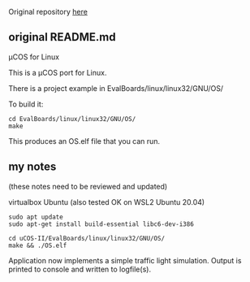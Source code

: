 Original repository [here](https://github.com/jcdubois/uCOS-II)

## original README.md ##

µCOS for Linux

This is a µCOS port for Linux.

There is a project example in EvalBoards/linux/linux32/GNU/OS/

To build it:

	cd EvalBoards/linux/linux32/GNU/OS/
	make

This produces an OS.elf file that you can run.

## my notes

(these notes need to be reviewed and updated)

virtualbox Ubuntu (also tested OK on WSL2 Ubuntu 20.04)
```
sudo apt update
sudo apt-get install build-essential libc6-dev-i386

cd uCOS-II/EvalBoards/linux/linux32/GNU/OS/
make && ./OS.elf	
```

Application now implements a simple traffic light simulation. Output is printed to console and written to logfile(s).
